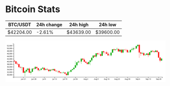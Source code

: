 # Bitcoin Stats

BTC/USDT|24h change|24h high|24h low|
|---|---|---|---|
|$42204.00|-2.61%|$43639.00|$39600.00|

<img src="./chart.svg">
